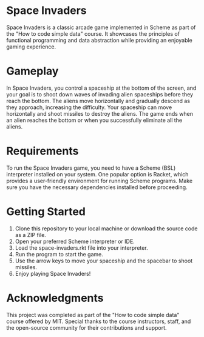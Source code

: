 # Space Invaders
Space Invaders is a classic arcade game implemented in Scheme as part of the "How to code simple data" course. It showcases the principles of functional programming and data abstraction while providing an enjoyable gaming experience.

# Gameplay
In Space Invaders, you control a spaceship at the bottom of the screen, and your goal is to shoot down waves of invading alien spaceships before they reach the bottom. The aliens move horizontally and gradually descend as they approach, increasing the difficulty. Your spaceship can move horizontally and shoot missiles to destroy the aliens. The game ends when an alien reaches the bottom or when you successfully eliminate all the aliens.

# Requirements
To run the Space Invaders game, you need to have a Scheme (BSL) interpreter installed on your system. One popular option is Racket, which provides a user-friendly environment for running Scheme programs. Make sure you have the necessary dependencies installed before proceeding.

# Getting Started
1. Clone this repository to your local machine or download the source code as a ZIP file.
2. Open your preferred Scheme interpreter or IDE.
3. Load the space-invaders.rkt file into your interpreter.
4. Run the program to start the game.
5. Use the arrow keys to move your spaceship and the spacebar to shoot missiles.
6. Enjoy playing Space Invaders!

# Acknowledgments
This project was completed as part of the "How to code simple data" course offered by MIT. Special thanks to the course instructors, staff, and the open-source community for their contributions and support.
